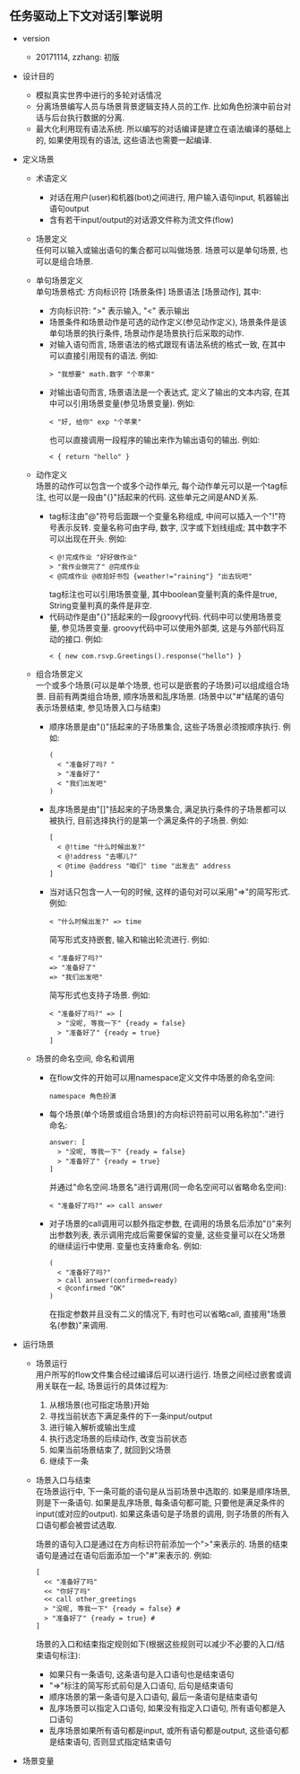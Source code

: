 任务驱动上下文对话引擎说明
------------------------

+ version
  - 20171114, zzhang: 初版 

+ 设计目的

  - 模拟真实世界中进行的多轮对话情况
  - 分离场景编写人员与场景背景逻辑支持人员的工作. 比如角色扮演中前台对话与后台执行数据的分离.
  - 最大化利用现有语法系统. 所以编写的对话编译是建立在语法编译的基础上的, 如果使用现有的语法, 这些语法也需要一起编译.
  
+ 定义场景

  - 术语定义  
    - 对话在用户(user)和机器(bot)之间进行, 用户输入语句input, 机器输出语句output
    - 含有若干input/output的对话源文件称为流文件(flow)
    
  - 场景定义  
    任何可以输入或输出语句的集合都可以叫做场景. 场景可以是单句场景, 也可以是组合场景.
    
  - 单句场景定义  
    单句场景格式: 方向标识符 [场景条件] 场景语法 [场景动作], 其中:
    * 方向标识符: ">" 表示输入, "<" 表示输出
    * 场景条件和场景动作是可选的动作定义(参见动作定义), 场景条件是该单句场景的执行条件, 场景动作是场景执行后采取的动作.
    * 对输入语句而言, 场景语法的格式跟现有语法系统的格式一致, 在其中可以直接引用现有的语法. 例如:
      ```
      > "我想要" math.数字 "个苹果"
      ```
    * 对输出语句而言, 场景语法是一个表达式, 定义了输出的文本内容, 在其中可以引用场景变量(参见场景变量). 例如:
      ```
      < "好, 给你" exp "个苹果"
      ```
      也可以直接调用一段程序的输出来作为输出语句的输出. 例如:
      ```
      < { return "hello" }
      ```

  - 动作定义  
    场景的动作可以包含一个或多个动作单元, 每个动作单元可以是一个tag标注, 也可以是一段由"{}"括起来的代码.
    这些单元之间是AND关系. 
    
    * tag标注由"@"符号后面跟一个变量名称组成, 中间可以插入一个"!"符号表示反转.
      变量名称可由字母, 数字, 汉字或下划线组成; 其中数字不可以出现在开头.
      例如:
      ```
      < @!完成作业 "好好做作业"
      > "我作业做完了" @完成作业
      < @完成作业 @收拾好书包 {weather!="raining"} "出去玩吧"
      ```
      tag标注也可以引用场景变量, 其中boolean变量判真的条件是true, String变量判真的条件是非空.
    * 代码动作是由"{}"括起来的一段groovy代码. 代码中可以使用场景变量, 参见场景变量.
      groovy代码中可以使用外部类, 这是与外部代码互动的接口. 例如:
      ```
      < { new com.rsvp.Greetings().response("hello") }
      ```

  - 组合场景定义  
    一个或多个场景(可以是单个场景, 也可以是嵌套的子场景)可以组成组合场景. 目前有两类组合场景, 顺序场景和乱序场景.
    (场景中以"#"结尾的语句表示场景结束, 参见场景入口与结束)
    * 顺序场景是由"()"括起来的子场景集合, 这些子场景必须按顺序执行. 例如:
      ```
      (
        < "准备好了吗? "
        > "准备好了"
        < "我们出发吧"
      )
      ``` 
    * 乱序场景是由"[]"括起来的子场景集合, 满足执行条件的子场景都可以被执行, 目前选择执行的是第一个满足条件的子场景. 例如:
      ```
      [
        < @!time "什么时候出发?"
        < @!address "去哪儿?"
        < @time @address "咱们" time "出发去" address
      ]
      ```
    * 当对话只包含一人一句的时候, 这样的语句对可以采用"=>"的简写形式. 例如:
      ```
      < "什么时候出发?" => time
      ```
      简写形式支持嵌套, 输入和输出轮流进行. 例如:
      ```
      < "准备好了吗?"
      => "准备好了"
      => "我们出发吧"
      ```
      简写形式也支持子场景. 例如:
      ```
      < "准备好了吗?" => [
        > "没呢, 等我一下" {ready = false}
        > "准备好了" {ready = true}
      ]
      ```

  - 场景的命名空间, 命名和调用  
    * 在flow文件的开始可以用namespace定义文件中场景的命名空间:
      ```
      namespace 角色扮演
      ```
    * 每个场景(单个场景或组合场景)的方向标识符前可以用名称加":"进行命名:
      ```
      answer: [
        > "没呢, 等我一下" {ready = false}
        > "准备好了" {ready = true}
      ]
      ```
      并通过"命名空间.场景名"进行调用(同一命名空间可以省略命名空间):
      ```
      < "准备好了吗?" => call answer
      ```
    * 对子场景的call调用可以额外指定参数, 在调用的场景名后添加"()"来列出参数列表,
      表示调用完成后需要保留的变量,
      这些变量可以在父场景的继续运行中使用. 变量也支持重命名. 例如:
      ```
      (
        < "准备好了吗?"
        > call answer(confirmed=ready)
        < @confirmed "OK"
      )
      ```
      在指定参数并且没有二义的情况下, 有时也可以省略call, 直接用"场景名(参数)"来调用.
  
+ 运行场景

  - 场景运行  
    用户所写的flow文件集合经过编译后可以进行运行. 场景之间经过嵌套或调用关联在一起,
    场景运行的具体过程为:
    1. 从根场景(也可指定场景)开始
    2. 寻找当前状态下满足条件的下一条input/output
    3. 进行输入解析或输出生成
    4. 执行选定场景的后续动作, 改变当前状态
    5. 如果当前场景结束了, 就回到父场景
    6. 继续下一条
    
  - 场景入口与结束  
    在场景运行中, 下一条可能的语句是从当前场景中选取的. 如果是顺序场景, 则是下一条语句.
    如果是乱序场景, 每条语句都可能, 只要他是满足条件的input(或对应的output).
    如果这条语句是子场景的调用, 则子场景的所有入口语句都会被尝试选取.
    
    场景的语句入口是通过在方向标识符前添加一个">"来表示的. 场景的结束语句是通过在语句后面添加一个"#"来表示的. 例如:
    ```
    [
      << "准备好了吗"
      << "你好了吗"
      << call other_greetings
      > "没呢, 等我一下" {ready = false} #
      > "准备好了" {ready = true} #
    ]
    ```
    场景的入口和结束指定规则如下(根据这些规则可以减少不必要的入口/结束语句标注):
    * 如果只有一条语句, 这条语句是入口语句也是结束语句
    * "=>"标注的简写形式前句是入口语句, 后句是结束语句
    * 顺序场景的第一条语句是入口语句, 最后一条语句是结束语句
    * 乱序场景可以指定入口语句, 如果没有指定入口语句, 所有语句都是入口语句
    * 乱序场景如果所有语句都是input, 或所有语句都是output, 这些语句都是结束语句, 否则显式指定结束语句

+ 场景变量

